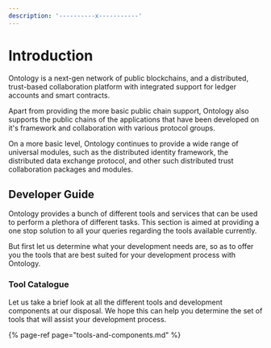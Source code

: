 ```yaml
---
description: '----------x-----------'
---
```


# Introduction

Ontology is a next-gen network of public blockchains, and a distributed, trust-based collaboration platform with integrated support for ledger accounts and smart contracts.

Apart from providing the more basic public chain support, Ontology also supports the public chains of the applications that have been developed on it's framework and collaboration with various protocol groups.

On a more basic level, Ontology continues to provide a wide range of universal modules, such as the distributed identity framework, the distributed data exchange protocol, and other such distributed trust collaboration packages and modules.

## Developer Guide

Ontology provides a bunch of different tools and services that can be used to perform a plethora of different tasks. This section is aimed at providing a one stop solution to all your queries regarding the tools available currently.

But first let us determine what your development needs are, so as to offer you the tools that are best suited for your development process with Ontology.

### Tool Catalogue

Let us take a brief look at all the different tools and development components at our disposal. We hope this can help you determine the set of tools that will assist your development process.

{% page-ref page="tools-and-components.md" %}

